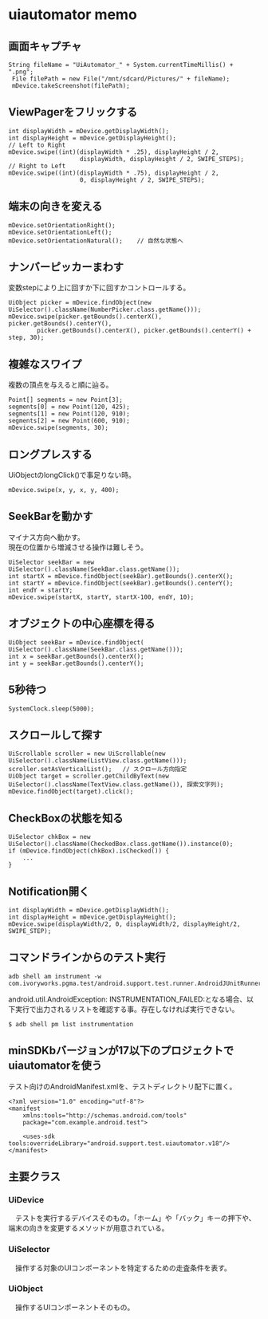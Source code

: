 # uiautomator memo
## 画面キャプチャ

    String fileName = "UiAutomator_" + System.currentTimeMillis() + ".png";
     File filePath = new File("/mnt/sdcard/Pictures/" + fileName);
     mDevice.takeScreenshot(filePath);

## ViewPagerをフリックする

    int displayWidth = mDevice.getDisplayWidth();
    int displayHeight = mDevice.getDisplayHeight();
    // Left to Right
    mDevice.swipe((int)(displayWidth * .25), displayHeight / 2,
                        displayWidth, displayHeight / 2, SWIPE_STEPS);
    // Right to Left
    mDevice.swipe((int)(displayWidth * .75), displayHeight / 2,
                        0, displayHeight / 2, SWIPE_STEPS);


## 端末の向きを変える

    mDevice.setOrientationRight();
    mDevice.setOrientationLeft();
    mDevice.setOrientationNatural();    // 自然な状態へ

## ナンバーピッカーまわす
変数stepにより上に回すか下に回すかコントロールする。

    UiObject picker = mDevice.findObject(new UiSelector().className(NumberPicker.class.getName()));
    mDevice.swipe(picker.getBounds().centerX(), picker.getBounds().centerY(),
            picker.getBounds().centerX(), picker.getBounds().centerY() + step, 30);

## 複雑なスワイプ
複数の頂点を与えると順に辿る。

    Point[] segments = new Point[3];
    segments[0] = new Point(120, 425);
    segments[1] = new Point(120, 910);
    segments[2] = new Point(600, 910);
    mDevice.swipe(segments, 30);

## ロングプレスする
UiObjectのlongClick()で事足りない時。

    mDevice.swipe(x, y, x, y, 400);

## SeekBarを動かす
マイナス方向へ動かす。  
現在の位置から増減させる操作は難しそう。

    UiSelector seekBar = new UiSelector().className(SeekBar.class.getName());
    int startX = mDevice.findObject(seekBar).getBounds().centerX();
    int startY = mDevice.findObject(seekBar).getBounds().centerY();
    int endY = startY;
    mDevice.swipe(startX, startY, startX-100, endY, 10);

## オブジェクトの中心座標を得る
    UiObject seekBar = mDevice.findObject( UiSelector().className(SeekBar.class.getName()));
    int x = seekBar.getBounds().centerX();
    int y = seekBar.getBounds().centerY();

## 5秒待つ

    SystemClock.sleep(5000);

## スクロールして探す
    UiScrollable scroller = new UiScrollable(new UiSelector().className(ListView.class.getName()));
    scroller.setAsVerticalList();   // スクロール方向指定
    UiObject target = scroller.getChildByText(new UiSelector().className(TextView.class.getName()), 探索文字列);
    mDevice.findObject(target).click();

## CheckBoxの状態を知る

    UiSelector chkBox = new UiSelector().className(CheckedBox.class.getName()).instance(0);
    if (mDevice.findObject(chkBox).isChecked()) {
        ...
    }

## Notification開く
    int displayWidth = mDevice.getDisplayWidth();
    int displayHeight = mDevice.getDisplayHeight();
    mDevice.swipe(displayWidth/2, 0, displayWidth/2, displayHeight/2, SWIPE_STEP);

## コマンドラインからのテスト実行
    adb shell am instrument -w com.ivoryworks.pgma.test/android.support.test.runner.AndroidJUnitRunner

android.util.AndroidException: INSTRUMENTATION_FAILED:となる場合、以下実行で出力されるリストを確認する事。存在しなければ実行できない。

    $ adb shell pm list instrumentation

## minSDKbバージョンが17以下のプロジェクトでuiautomatorを使う
テスト向けのAndroidManifest.xmlを、テストディレクトリ配下に置く。

    <?xml version="1.0" encoding="utf-8"?>
    <manifest
        xmlns:tools="http://schemas.android.com/tools"
        package="com.example.android.test">

        <uses-sdk tools:overrideLibrary="android.support.test.uiautomator.v18"/>
    </manifest>

## 主要クラス
### UiDevice
　テストを実行するデバイスそのもの。「ホーム」や「バック」キーの押下や、端末の向きを変更するメソッドが用意されている。

### UiSelector
　操作する対象のUIコンポーネントを特定するための走査条件を表す。

### UiObject
　操作するUIコンポーネントそのもの。
